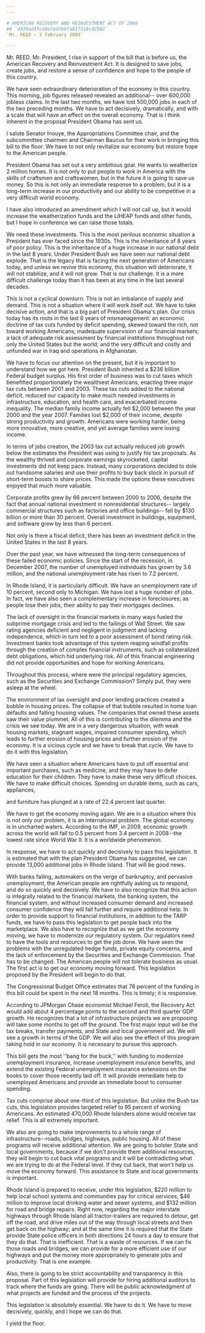 ```yaml
---
---

# AMERICAN RECOVERY AND REINVESTMENT ACT OF 2009
## `4470ad1fca8e7ed7b9fa817218cd2502`
`Mr. REED — 5 February 2009`

---
```



Mr. REED. Mr. President, I rise in support of the bill that is before 
us, the American Recovery and Reinvestment Act. It is designed to save 
jobs, create jobs, and restore a sense of confidence and hope to the 
people of this country.

We have seen extraordinary deterioration of the economy in this 
country. This morning, job figures released revealed an additional--
over 600,000 jobless claims. In the last two months, we have lost 
500,000 jobs in each of the two preceding months. We have to act 
decisively, dramatically, and with a scale that will have an effect on 
the overall economy. That is I think inherent in the proposal President 
Obama has sent us.

I salute Senator Inouye, the Appropriations Committee chair, and the 
subcommittee chairmen and Chairman Baucus for their work in bringing 
this bill to the floor. We have to not only revitalize our economy but 
restore hope to the American people.

President Obama has set out a very ambitious goal. He wants to 
weatherize 2 million homes. It is not only to put people to work in 
America with the skills of craftsmen and craftswomen, but in the future 
it is going to save us money. So this is not only an immediate response 
to a problem, but it is a long-term increase in our productivity and 
our ability to be competitive in a very difficult world economy.

I have also introduced an amendment which I will not call up, but it 
would increase the weatherization funds and the LIHEAP funds and other 
funds, but I hope in conference we can raise those totals.

We need these investments. This is the most perilous economic 
situation a President has ever faced since the 1930s. This is the 
inheritance of 8 years of poor policy. This is the inheritance of a 
huge increase in our national debt in the last 8 years. Under President 
Bush we have seen our national debt explode. That is the legacy that is 
facing the next generation of Americans today, and unless we revive 
this economy, this situation will deteriorate, it will not stabilize, 
and it will not grow. That is our challenge. It is a more difficult 
challenge today than it has been at any time in the last several 
decades.

This is not a cyclical downturn. This is not an imbalance of supply 
and demand. This is not a situation where it will work itself out. We 
have to take decisive action, and that is a big part of President 
Obama's plan. Our crisis today has its roots in the last 8 years of 
mismanagement: an economic doctrine of tax cuts funded by deficit 
spending, skewed toward the rich, not toward working Americans; 
inadequate supervision of our financial markets; a lack of adequate 
risk assessment by financial institutions throughout not only the 
United States but the world; and the very difficult and costly and 
unfunded war in Iraq and operations in Afghanistan.

We have to focus our attention on the present, but it is important to 
understand how we got here. President Bush inherited a $236 billion 
Federal budget surplus. His first order of business was to cut taxes 
which benefitted proportionately the wealthiest Americans, enacting 
three major tax cuts between 2001 and 2003. These tax cuts added to the 
national deficit, reduced our capacity to make much needed investments 
in infrastructure, education, and health care, and exacerbated income 
inequality. The median family income actually fell $2,000 between the 
year 2000 and the year 2007. Families lost $2,000 of their income, 
despite strong productivity and growth. Americans were working harder, 
being more innovative, more creative, and yet average families were 
losing income.

In terms of jobs creation, the 2003 tax cut actually reduced job 
growth below the estimates the President was using to justify his tax 
proposals. As the wealthy thrived and corporate earnings skyrocketed, 
capital investments did not keep pace. Instead, many corporations 
decided to dole out handsome salaries and use their profits to buy back 
stock in pursuit of short-term boosts to share prices. This made the 
options these executives enjoyed that much more valuable.

Corporate profits grew by 66 percent between 2000 to 2006, despite 
the fact that annual national investment in nonresidential structures--
largely commercial structures such as factories and office buildings--
fell by $130 billion or more than 30 percent. Overall investment in 
buildings, equipment, and software grew by less than 6 percent.

Not only is there a fiscal deficit, there has been an investment 
deficit in the United States in the last 8 years.

Over the past year, we have witnessed the long-term consequences of 
these failed economic policies. Since the start of the recession, in 
December 2007, the number of unemployed individuals has grown by 3.6 
million, and the national unemployment rate has risen to 7.2 percent.

In Rhode Island, it is particularly difficult. We have an 
unemployment rate of 10 percent, second only to Michigan. We have lost 
a huge number of jobs. In fact, we have also seen a complementary 
increase in foreclosures; as people lose their jobs, their ability to 
pay their mortgages declines.

The lack of oversight in the financial markets in many ways fueled 
the subprime mortgage crisis and led to the failings of Wall Street. We 
saw rating agencies deficient and negligent in judgment and lacking 
independence, which in turn led to a poor assessment of bond rating 
risk. Investment banks took advantage of this system reaping windfall 
profits through the creation of complex financial instruments, such as 
collateralized debt obligations, which hid underlying risk. All of this 
financial engineering did not provide opportunities and hope for 
working Americans.

Throughout this process, where were the principal regulatory 
agencies, such as the Securities and Exchange Commission? Simply put, 
they were asleep at the wheel.

The environment of lax oversight and poor lending practices created a 
bubble in housing prices. The collapse of that bubble resulted in home 
loan defaults and falling housing values. The companies that owned 
these assets saw their value plummet. All of this is contributing to 
the dilemma and the crisis we see today. We are in a very dangerous 
situation, with weak housing markets, stagnant wages, impaired consumer 
spending, which leads to further erosion of housing prices and further 
erosion of the economy. It is a vicious cycle and we have to break that 
cycle. We have to do it with this legislation.

We have seen a situation where Americans have to put off essential 
and important purchases, such as medicine, and they may have to defer 
education for their children. They have to make these very difficult 
choices. We have to make difficult choices. Spending on durable items, 
such as cars, appliances,


and furniture has plunged at a rate of 22.4 percent last quarter.

We have to get the economy moving again. We are in a situation where 
this is not only our problem, it is an international problem. The 
global economy is in uncharted waters. According to the IMF, in 2009, 
economic growth across the world will fall to 0.5 percent from 3.4 
percent in 2008--the lowest rate since World War II. It is a worldwide 
phenomenon.

In response, we have to act quickly and decisively to pass this 
legislation. It is estimated that with the plan President Obama has 
suggested, we can provide 13,000 additional jobs in Rhode Island. That 
will be good news.

With banks failing, automakers on the verge of bankruptcy, and 
pervasive unemployment, the American people are rightfully asking us to 
respond, and do so quickly and decisively. We have to also recognize 
that this action is integrally related to the financial markets, the 
banking system, the financial system, and without increased consumer 
demand and increased consumer confidence they will fall further and 
require additional help. In order to provide support to financial 
institutions, in addition to the TARP funds, we have to pass this 
legislation to get people back into the marketplace. We also have to 
recognize that as we get the economy moving, we have to modernize our 
regulatory system. Our regulators need to have the tools and resources 
to get the job done. We have seen the problems with the unregulated 
hedge funds, private equity concerns, and the lack of enforcement by 
the Securities and Exchange Commission. That has to be changed. The 
American people will not tolerate business as usual. The first act is 
to get our economy moving forward. This legislation proposed by the 
President will begin to do that.

The Congressional Budget Office estimates that 78 percent of the 
funding in this bill could be spent in the next 18 months. This is 
timely; it is responsive.

According to JPMorgan Chase economist Michael Feroli, the Recovery 
Act would add about 4 percentage points to the second and third quarter 
GDP growth. He recognizes that a lot of infrastructure projects we are 
proposing will take some months to get off the ground. The first major 
input will be the tax breaks, transfer payments, and State and local 
government aid. We will see a growth in terms of the GDP. We will also 
see the effect of this program taking hold in our economy. It is 
necessary to pursue this approach.

This bill gets the most ''bang for the buck,'' with funding to 
modernize unemployment insurance, increase unemployment insurance 
benefits, and extend the existing Federal unemployment insurance 
extensions on the books to cover those recently laid off. It will 
provide immediate help to unemployed Americans and provide an immediate 
boost to consumer spending.

Tax cuts comprise about one-third of this legislation. But unlike the 
Bush tax cuts, this legislation provides targeted relief to 95 percent 
of working Americans. An estimated 470,000 Rhode Islanders alone would 
receive tax relief. This is all extremely important.

We also are going to make improvements to a whole range of 
infrastructure--roads, bridges, highways, public housing. All of these 
programs will receive additional attention. We are going to bolster 
State and local governments, because if we don't provide them 
additional resources, they will begin to cut back vital programs and it 
will be contradicting what we are trying to do at the Federal level. If 
they cut back, that won't help us move the economy forward. This 
assistance to State and local governments is important.

Rhode Island is prepared to receive, under this legislation, $220 
million to help local school systems and communities pay for critical 
services, $46 million to improve local drinking water and sewer 
systems, and $132 million for road and bridge repairs. Right now, 
regarding the major interstate highways through Rhode Island all 
tractor-trailers are required to detour, get off the road, and drive 
miles out of the way through local streets and then get back on the 
highway; and at the same time it is required that the State provide 
State police officers in both directions 24 hours a day to ensure that 
they do that. That is inefficient. That is a waste of resources. If we 
can fix those roads and bridges, we can provide for a more efficient 
use of our highways and put the money more appropriately to generate 
jobs and productivity. That is one example.

Also, there is going to be strict accountability and transparency in 
this proposal. Part of this legislation will provide for hiring 
additional auditors to track where the funds are going. There will be 
public acknowledgment of what projects are funded and the process of 
the projects.

This legislation is absolutely essential. We have to do it. We have 
to move decisively, quickly, and I hope we can do that.

I yield the floor.